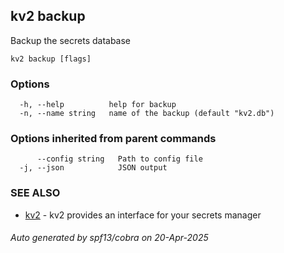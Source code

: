 ## kv2 backup

Backup the secrets database

```
kv2 backup [flags]
```

### Options

```
  -h, --help          help for backup
  -n, --name string   name of the backup (default "kv2.db")
```

### Options inherited from parent commands

```
      --config string   Path to config file
  -j, --json            JSON output
```

### SEE ALSO

* [kv2](kv2.md)	 - kv2 provides an interface for your secrets manager

###### Auto generated by spf13/cobra on 20-Apr-2025

